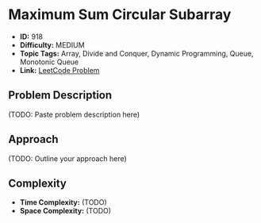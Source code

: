 # Maximum Sum Circular Subarray

- **ID:** 918
- **Difficulty:** MEDIUM
- **Topic Tags:** Array, Divide and Conquer, Dynamic Programming, Queue, Monotonic Queue
- **Link:** [LeetCode Problem](https://leetcode.com/problems/maximum-sum-circular-subarray/description/)

## Problem Description

(TODO: Paste problem description here)

## Approach

(TODO: Outline your approach here)

## Complexity

- **Time Complexity:** (TODO)
- **Space Complexity:** (TODO)
